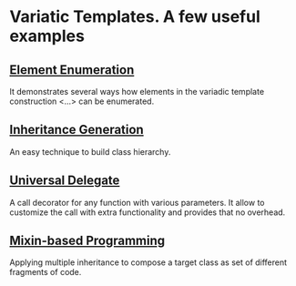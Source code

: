 # Variatic Templates. A few useful examples

## [Element Enumeration](./enumeration)
It demonstrates several ways how elements in the variadic template construction <...> can be enumerated.

## [Inheritance Generation](./inheritance)
An easy technique to build class hierarchy.

## [Universal Delegate](./universal%20delegate)
A call decorator for any function with various parameters. It allow to customize the call with extra functionality and provides that no overhead.

## [Mixin-based Programming](./mixins)
Applying multiple inheritance to compose a target class as set of different fragments of code.

